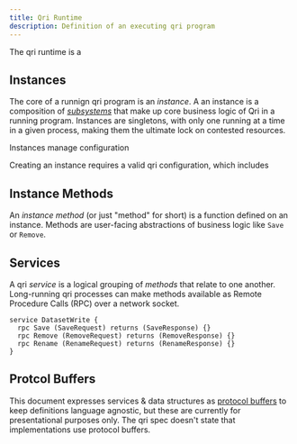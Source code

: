 ```yaml
---
title: Qri Runtime
description: Definition of an executing qri program
---
```


The qri runtime is a

## Instances
The core of a runnign qri program is an _instance_. A an instance is a composition of [_subsystems_](../subsystems) that make up core business logic of Qri in a running program. Instances are singletons, with only one running at a time in a given process, making them the ultimate lock on contested resources.

Instances manage configuration

Creating an instance requires a valid qri configuration, which includes

## Instance Methods

An _instance method_ (or just "method" for short) is a function defined on an instance. Methods are user-facing abstractions of business logic like `Save` or `Remove`.


## Services
A qri _service_ is a logical grouping of _methods_ that relate to one another. Long-running qri processes can make methods available as Remote Procedure Calls (RPC) over a network socket.

```protobuf:title=Dataset Service
service DatasetWrite {
  rpc Save (SaveRequest) returns (SaveResponse) {}
  rpc Remove (RemoveRequest) returns (RemoveResponse) {}
  rpc Rename (RenameRequest) returns (RenameResponse) {}
}
```

## Protcol Buffers
This document expresses services & data structures as [protocol buffers](https://developers.google.com/protocol-buffers) to keep definitions language agnostic, but these are currently for presentational purposes only. The qri spec doesn't state that implementations use protocol buffers.